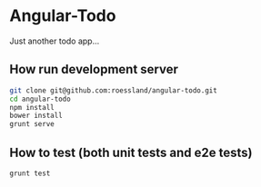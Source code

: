 # Angular-Todo

Just another todo app...

## How run development server
``` bash
git clone git@github.com:roessland/angular-todo.git
cd angular-todo
npm install
bower install
grunt serve
```
## How to test (both unit tests and e2e tests)
``` bash
grunt test
``` 
